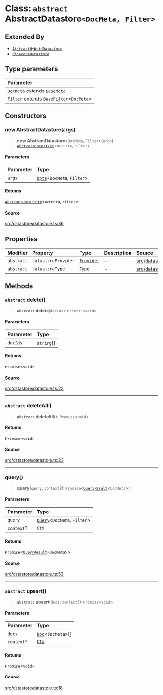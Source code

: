 # Class: `abstract` AbstractDatastore`<DocMeta, Filter>`

## Extended By

- [`AbstractHybridDatastore`](AbstractHybridDatastore.md)
- [`PineconeDatastore`](PineconeDatastore.md)

## Type parameters

| Parameter |
| :------ |
| `DocMeta` extends [`BaseMeta`](../namespaces/Datastore/type-aliases/BaseMeta.md) |
| `Filter` extends [`BaseFilter`](../namespaces/Datastore/type-aliases/BaseFilter.md)\<`DocMeta`\> |

## Constructors

### new AbstractDatastore(args)

> **new AbstractDatastore**\<`DocMeta`, `Filter`\>(`args`): [`AbstractDatastore`](AbstractDatastore.md)\<`DocMeta`, `Filter`\>

#### Parameters

| Parameter | Type |
| :------ | :------ |
| `args` | [`Opts`](../namespaces/Datastore/interfaces/Opts.md)\<`DocMeta`, `Filter`\> |

#### Returns

[`AbstractDatastore`](AbstractDatastore.md)\<`DocMeta`, `Filter`\>

#### Source

[src/datastore/datastore.ts:36](https://github.com/dexaai/llm-tools/blob/5a38bb8/src/datastore/datastore.ts#L36)

## Properties

| Modifier | Property | Type | Description | Source |
| :------ | :------ | :------ | :------ | :------ |
| `abstract` | `datastoreProvider` | [`Provider`](../namespaces/Datastore/type-aliases/Provider.md) | - | [src/datastore/datastore.ts:26](https://github.com/dexaai/llm-tools/blob/5a38bb8/src/datastore/datastore.ts#L26) |
| `abstract` | `datastoreType` | [`Type`](../namespaces/Datastore/type-aliases/Type.md) | - | [src/datastore/datastore.ts:25](https://github.com/dexaai/llm-tools/blob/5a38bb8/src/datastore/datastore.ts#L25) |

## Methods

### `abstract` delete()

> **`abstract`** **delete**(`docIds`): `Promise`\<`void`\>

#### Parameters

| Parameter | Type |
| :------ | :------ |
| `docIds` | `string`[] |

#### Returns

`Promise`\<`void`\>

#### Source

[src/datastore/datastore.ts:22](https://github.com/dexaai/llm-tools/blob/5a38bb8/src/datastore/datastore.ts#L22)

***

### `abstract` deleteAll()

> **`abstract`** **deleteAll**(): `Promise`\<`void`\>

#### Returns

`Promise`\<`void`\>

#### Source

[src/datastore/datastore.ts:23](https://github.com/dexaai/llm-tools/blob/5a38bb8/src/datastore/datastore.ts#L23)

***

### query()

> **query**(`query`, `context`?): `Promise`\<[`QueryResult`](../namespaces/Datastore/interfaces/QueryResult.md)\<`DocMeta`\>\>

#### Parameters

| Parameter | Type |
| :------ | :------ |
| `query` | [`Query`](../namespaces/Datastore/interfaces/Query.md)\<`DocMeta`, `Filter`\> |
| `context`? | [`Ctx`](../namespaces/Datastore/type-aliases/Ctx.md) |

#### Returns

`Promise`\<[`QueryResult`](../namespaces/Datastore/interfaces/QueryResult.md)\<`DocMeta`\>\>

#### Source

[src/datastore/datastore.ts:53](https://github.com/dexaai/llm-tools/blob/5a38bb8/src/datastore/datastore.ts#L53)

***

### `abstract` upsert()

> **`abstract`** **upsert**(`docs`, `context`?): `Promise`\<`void`\>

#### Parameters

| Parameter | Type |
| :------ | :------ |
| `docs` | [`Doc`](../namespaces/Datastore/interfaces/Doc.md)\<`DocMeta`\>[] |
| `context`? | [`Ctx`](../namespaces/Datastore/type-aliases/Ctx.md) |

#### Returns

`Promise`\<`void`\>

#### Source

[src/datastore/datastore.ts:18](https://github.com/dexaai/llm-tools/blob/5a38bb8/src/datastore/datastore.ts#L18)
